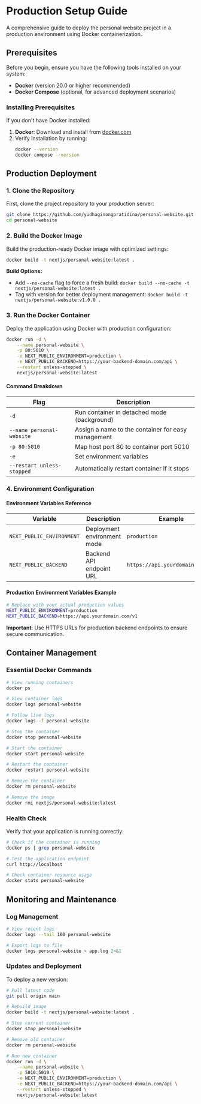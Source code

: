# Production Setup Guide

A comprehensive guide to deploy the personal website project in a production environment using Docker containerization.

## Prerequisites

Before you begin, ensure you have the following tools installed on your system:

- **Docker** (version 20.0 or higher recommended)
- **Docker Compose** (optional, for advanced deployment scenarios)

### Installing Prerequisites

If you don't have Docker installed:

1. **Docker**: Download and install from [docker.com](https://www.docker.com/get-started)
2. Verify installation by running:
   ```bash
   docker --version
   docker compose --version
   ```

## Production Deployment

### 1. Clone the Repository

First, clone the project repository to your production server:

```bash
git clone https://github.com/yudhaginongpratidina/personal-website.git
cd personal-website
```

### 2. Build the Docker Image

Build the production-ready Docker image with optimized settings:

```bash
docker build -t nextjs/personal-website:latest .
```

**Build Options:**
- Add `--no-cache` flag to force a fresh build: `docker build --no-cache -t nextjs/personal-website:latest .`
- Tag with version for better deployment management: `docker build -t nextjs/personal-website:v1.0.0 .`

### 3. Run the Docker Container

Deploy the application using Docker with production configuration:

```bash
docker run -d \
    --name personal-website \
    -p 80:5010 \
    -e NEXT_PUBLIC_ENVIRONMENT=production \
    -e NEXT_PUBLIC_BACKEND=https://your-backend-domain.com/api \
    --restart unless-stopped \
    nextjs/personal-website:latest
```

#### Command Breakdown

| Flag | Description |
|------|-------------|
| `-d` | Run container in detached mode (background) |
| `--name personal-website` | Assign a name to the container for easy management |
| `-p 80:5010` | Map host port 80 to container port 5010 |
| `-e` | Set environment variables |
| `--restart unless-stopped` | Automatically restart container if it stops |

### 4. Environment Configuration

#### Environment Variables Reference

| Variable | Description | Example | Required |
|----------|-------------|---------|----------|
| `NEXT_PUBLIC_ENVIRONMENT` | Deployment environment mode | `production` | Yes |
| `NEXT_PUBLIC_BACKEND` | Backend API endpoint URL | `https://api.yourdomain.com/v1` | Yes |

#### Production Environment Variables Example

```bash
# Replace with your actual production values
NEXT_PUBLIC_ENVIRONMENT=production
NEXT_PUBLIC_BACKEND=https://api.yourdomain.com/v1
```

**Important**: Use HTTPS URLs for production backend endpoints to ensure secure communication.

## Container Management

### Essential Docker Commands

```bash
# View running containers
docker ps

# View container logs
docker logs personal-website

# Follow live logs
docker logs -f personal-website

# Stop the container
docker stop personal-website

# Start the container
docker start personal-website

# Restart the container
docker restart personal-website

# Remove the container
docker rm personal-website

# Remove the image
docker rmi nextjs/personal-website:latest
```

### Health Check

Verify that your application is running correctly:

```bash
# Check if the container is running
docker ps | grep personal-website

# Test the application endpoint
curl http://localhost

# Check container resource usage
docker stats personal-website
```

## Monitoring and Maintenance

### Log Management

```bash
# View recent logs
docker logs --tail 100 personal-website

# Export logs to file
docker logs personal-website > app.log 2>&1
```

### Updates and Deployment

To deploy a new version:

```bash
# Pull latest code
git pull origin main

# Rebuild image
docker build -t nextjs/personal-website:latest .

# Stop current container
docker stop personal-website

# Remove old container
docker rm personal-website

# Run new container
docker run -d \
    --name personal-website \
    -p 5010:5010 \
    -e NEXT_PUBLIC_ENVIRONMENT=production \
    -e NEXT_PUBLIC_BACKEND=https://your-backend-domain.com/api \
    --restart unless-stopped \
    nextjs/personal-website:latest
```